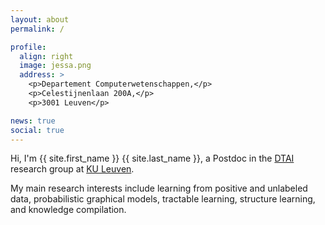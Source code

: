 ```yaml
---
layout: about
permalink: /

profile:
  align: right
  image: jessa.png
  address: >
    <p>Departement Computerwetenschappen,</p>
    <p>Celestijnenlaan 200A,</p>
    <p>3001 Leuven</p>

news: true
social: true
---
```






Hi, I'm {{ site.first_name }} {{ site.last_name }}, a Postdoc in the <a href="https://dtai.cs.kuleuven.be/" target="_blank">DTAI</a> research group at <a href="https://www.kuleuven.be/kuleuven/" target="_blank">KU Leuven</a>.

My main research interests include learning from positive and unlabeled data, probabilistic graphical models, tractable learning, structure learning, and knowledge compilation.
